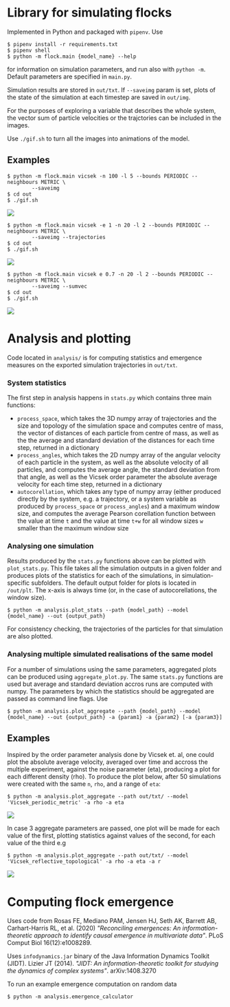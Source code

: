 # Library for simulating flocks

Implemented in Python and packaged with `pipenv`. Use

```
$ pipenv install -r requirements.txt
$ pipenv shell
$ python -m flock.main {model_name} --help
```

for information on simulation parameters, and run also with `python -m`. Default
parameters are specified in `main.py`.

Simulation results are stored in `out/txt`. If `--saveimg` param is set, plots
of the state of the simulation at each timestep are saved in `out/img`.

For the purposes of exploring a variable that describes the whole system, the
vector sum of particle velocities or the trajctories can be included in the images.

Use `./gif.sh` to turn all the images into animations of the model.

## Examples
```
$ python -m flock.main vicsek -n 100 -l 5 --bounds PERIODIC --neighbours METRIC \
        --saveimg
$ cd out
$ ./gif.sh
```
![](/out/gif/Vicsek_periodic_topological_eta0.4_v0.1_r1.0_rho4.0.gif)

```
$ python -m flock.main vicsek -e 1 -n 20 -l 2 --bounds PERIODIC --neighbours METRIC \
        --saveimg --trajectories
$ cd out
$ ./gif.sh
```
![](/out/gif/Vicsek_periodic_metric_eta1.0_v0.1_r1.0_rho5.0_traj.gif)

```
$ python -m flock.main vicsek e 0.7 -n 20 -l 2 --bounds PERIODIC --neighbours METRIC \
        --saveimg --sumvec
$ cd out
$ ./gif.sh
```
![](/out/gif/Vicsek_reflective_topological_eta0.7_v0.1_r3.0_rho5.0_sumvec.gif)

# Analysis and plotting

Code located in `analysis/` is for computing statistics and emergence measures on
the exported simulation trajectories in `out/txt`.

### System statistics

The first step in analysis happens in `stats.py` which contains three main functions:
* `process_space`, which takes the 3D numpy array of trajectories and the size and topology of the simulation space and computes centre of mass, the vector of distances of each particle from centre of mass, as well as the the average and standard deviation of the distances for each time step, returned in a dictionary
* `process_angles`, which takes the 2D numpy array of the angular velocity of each particle in the system, as well as the absolute velocity of all particles, and computes the average angle, the standard deviation from that angle, as well as the Vicsek order parameter the absolute average velocity for each time step, returned in a dictionary
* `autocorellation`, which takes any type of numpy array (either produced directly by the system, e.g. a trajectory, or a system variable as produced by `process_space` or `process_angles`) and a maximum window size, and computes the average Pearson corellation function between the value at time `t` and the value at time `t+w` for all window sizes `w` smaller than the maximum window size

### Analysing one simulation
Results produced by the `stats.py` functions above can be plotted with `plot_stats.py`.
This file takes all the simulation outputs in a given folder and produces plots of the statistics for each of the simulations, in simulation-specific subfolders.
The default output folder for plots is located in `/out/plt`.
The x-axis is always time (or, in the case of autocorellations, the window size).

```
$ python -m analysis.plot_stats --path {model_path} --model {model_name} --out {output_path}
```

For consistency checking, the trajectories of the particles for that simulation are also plotted.


### Analysing multiple simulated realisations of the same model

For a number of simulations using the same parameters, aggregated plots can be produced using `aggregate_plot.py`. The same `stats.py` functions are used but average and standard deviation accros runs are computed with numpy. The parameters by which the statistics should be aggregated are passed as command line flags. Use

```
$ python -m analysis.plot_aggregate --path {model_path} --model {model_name} --out {output_path} -a {param1} -a {param2} [-a {param3}]
```

## Examples

Inspired by the order parameter analysis done by Vicsek et. al, one could plot the absolute average velocity, averaged over time and accross the multiple experiment, against the noise parameter (eta), producing a plot for each different density (rho).
To produce the plot below, after 50 simulations were created with the same `n`, `rho`, and a range of `eta`:

```
$ python -m analysis.plot_aggregate --path out/txt/ --model 'Vicsek_periodic_metric' -a rho -a eta
```

![](/out/plt/Vicsek_periodic_metric_rho2.5_eta_vs_avg_abs_vel.png)

In case 3 aggregate parameters are passed, one plot will be made for each value of the first, plotting statistics against values of the second, for each value of the third e.g

```
$ python -m analysis.plot_aggregate --path out/txt/ --model 'Vicsek_reflective_topological' -a rho -a eta -a r
```

![](/out/plt/Vicsek_reflective_topological_rho2.5_eta_r_vs_avg_abs_vel.png)

# Computing flock emergence

Uses code from Rosas FE, Mediano PAM, Jensen HJ, Seth AK, Barrett AB, Carhart-Harris RL, et al. (2020)
_"Reconciling emergences: An information-theoretic approach to identify causal emergence in
multivariate data"_. PLoS Comput Biol 16(12):e1008289.

Uses `infodynamics.jar` binary of the Java Information Dynamics Toolkit (JIDT).
Lizier JT (2014). _"JIDT: An information-theoretic toolkit for studying the dynamics of complex systems"_. arXiv:1408.3270

To run an example emergence computation on random data

```
$ python -m analysis.emergence_calculator
```
